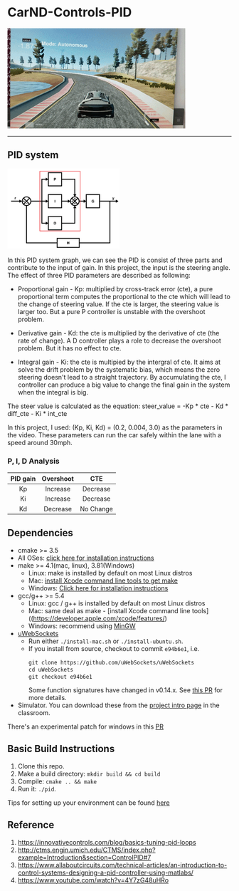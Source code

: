 # CarND-Controls-PID

<img src="./graph/result.gif">

---

## PID system

<img src="./graph/system.PNG" width="50%" height="50%">

In this PID system graph, we can see the PID is consist of three parts and contribute to the input of gain. In this project, the input is the steering angle.
The effect of three PID parameters are described as following: 

* Proportional gain - Kp: multiplied by cross-track error (cte), a pure proportional term computes the proportional to the cte which will lead to the change of steering value. If the cte is larger, the steering value is larger too. But a pure P controller is unstable with the overshoot problem.
 
* Derivative gain - Kd: the cte is multiplied by the derivative of cte (the rate of change). A D controller plays a role to decrease the overshoot problem. But it has no effect to cte.
 
* Integral gain - Ki: the cte is multipied by the intergral of cte. It aims at solve the drift problem by the systematic bias, which means the zero steering doesn't lead to a straight trajectory. By accumulating the cte, I controller can produce a big value to change the final gain in the system when the integral is big.


The steer value is calculated as the equation:
steer_value = -Kp * cte - Kd * diff_cte - Ki * int_cte

In this project, I used: (Kp, Ki, Kd) = (0.2, 0.004, 3.0) as the parameters in the video. These parameters can run the car safely within the lane with a speed around 30mph.

### P, I, D Analysis

| PID gain    | Overshoot | CTE|
| :--------:    |  :-----:  | :------:  |
| Kp          |Increase       | Decrease    |
| Ki         | Increase     | Decrease    |
| Kd           | Decrease      | No Change   |


## Dependencies

* cmake >= 3.5
 * All OSes: [click here for installation instructions](https://cmake.org/install/)
* make >= 4.1(mac, linux), 3.81(Windows)
  * Linux: make is installed by default on most Linux distros
  * Mac: [install Xcode command line tools to get make](https://developer.apple.com/xcode/features/)
  * Windows: [Click here for installation instructions](http://gnuwin32.sourceforge.net/packages/make.htm)
* gcc/g++ >= 5.4
  * Linux: gcc / g++ is installed by default on most Linux distros
  * Mac: same deal as make - [install Xcode command line tools]((https://developer.apple.com/xcode/features/)
  * Windows: recommend using [MinGW](http://www.mingw.org/)
* [uWebSockets](https://github.com/uWebSockets/uWebSockets)
  * Run either `./install-mac.sh` or `./install-ubuntu.sh`.
  * If you install from source, checkout to commit `e94b6e1`, i.e.
    ```
    git clone https://github.com/uWebSockets/uWebSockets 
    cd uWebSockets
    git checkout e94b6e1
    ```
    Some function signatures have changed in v0.14.x. See [this PR](https://github.com/udacity/CarND-MPC-Project/pull/3) for more details.
* Simulator. You can download these from the [project intro page](https://github.com/udacity/self-driving-car-sim/releases) in the classroom.

There's an experimental patch for windows in this [PR](https://github.com/udacity/CarND-PID-Control-Project/pull/3)

## Basic Build Instructions

1. Clone this repo.
2. Make a build directory: `mkdir build && cd build`
3. Compile: `cmake .. && make`
4. Run it: `./pid`. 

Tips for setting up your environment can be found [here](https://classroom.udacity.com/nanodegrees/nd013/parts/40f38239-66b6-46ec-ae68-03afd8a601c8/modules/0949fca6-b379-42af-a919-ee50aa304e6a/lessons/f758c44c-5e40-4e01-93b5-1a82aa4e044f/concepts/23d376c7-0195-4276-bdf0-e02f1f3c665d)


## Reference

1. https://innovativecontrols.com/blog/basics-tuning-pid-loops
2. http://ctms.engin.umich.edu/CTMS/index.php?example=Introduction&section=ControlPID#7
3. https://www.allaboutcircuits.com/technical-articles/an-introduction-to-control-systems-designing-a-pid-controller-using-matlabs/
4. https://www.youtube.com/watch?v=4Y7zG48uHRo







